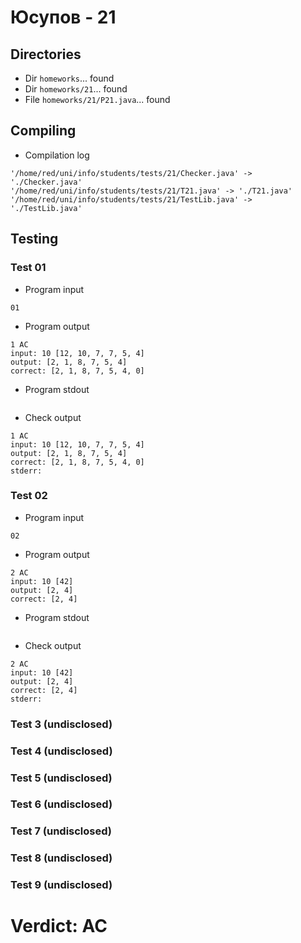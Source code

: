 # Юсупов - 21
## Directories
- Dir `homeworks`... found
- Dir `homeworks/21`... found
- File `homeworks/21/P21.java`... found
## Compiling
- Compilation log
```
'/home/red/uni/info/students/tests/21/Checker.java' -> './Checker.java'
'/home/red/uni/info/students/tests/21/T21.java' -> './T21.java'
'/home/red/uni/info/students/tests/21/TestLib.java' -> './TestLib.java'

```
## Testing
### Test 01
- Program input
```
01

```
- Program output
```
1 AC
input: 10 [12, 10, 7, 7, 5, 4]
output: [2, 1, 8, 7, 5, 4]
correct: [2, 1, 8, 7, 5, 4, 0]

```
- Program stdout
```

```
- Check output
```
1 AC
input: 10 [12, 10, 7, 7, 5, 4]
output: [2, 1, 8, 7, 5, 4]
correct: [2, 1, 8, 7, 5, 4, 0]
stderr:

```
### Test 02
- Program input
```
02

```
- Program output
```
2 AC
input: 10 [42]
output: [2, 4]
correct: [2, 4]

```
- Program stdout
```

```
- Check output
```
2 AC
input: 10 [42]
output: [2, 4]
correct: [2, 4]
stderr:

```
### Test 3 (undisclosed)
### Test 4 (undisclosed)
### Test 5 (undisclosed)
### Test 6 (undisclosed)
### Test 7 (undisclosed)
### Test 8 (undisclosed)
### Test 9 (undisclosed)
# Verdict: AC
